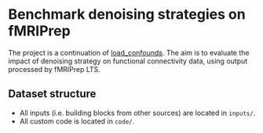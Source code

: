 # Benchmark denoising strategies on fMRIPrep 

The project is a continuation of [load_confounds](https://github.com/SIMEXP/load_confounds).
The aim is to evaluate the impact of denoising strategy on functional connectivity data, using output processed by fMRIPrep LTS.

## Dataset structure

- All inputs (i.e. building blocks from other sources) are located in
  `inputs/`.
- All custom code is located in `code/`.
